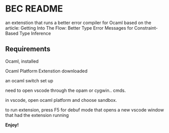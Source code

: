 # BEC README

an extenstion that runs a better error compiler for Ocaml based on the article: Getting Into The Flow: Better Type Error Messages for Constraint-Based Type Inference 


## Requirements

Ocaml, installed

Ocaml Platform Extenstion downloaded

an ocaml switch set up

need to open vscode through the opam or cygwin.. cmds.

in vscode, open ocaml platform and choose sandbox.

to run extension, press F5 for debuf mode that opens a new vscode window that had the extension running


**Enjoy!**
